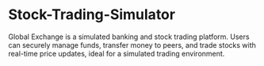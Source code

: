 # Stock-Trading-Simulator
Global Exchange is a simulated banking and stock trading platform. Users can securely manage funds, transfer money to peers, and trade stocks with real-time price updates, ideal for a simulated trading environment.
